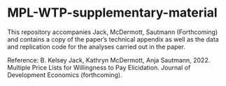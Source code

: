 # MPL-WTP-supplementary-material
This repository accompanies Jack, McDermott, Sautmann (Forthcoming) and contains a copy of the paper’s technical appendix as well as the data and replication code for the analyses carried out in the paper.

Reference:
B. Kelsey Jack, Kathryn McDermott, Anja Sautmann, 2022. Multiple Price Lists for Willingness to Pay Elicidation. Journal of Development Economics (forthcoming).
